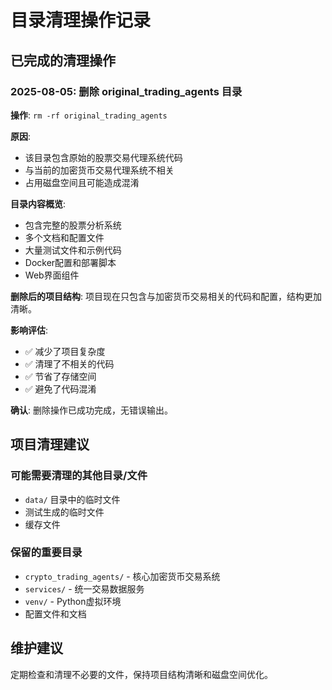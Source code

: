 # 目录清理操作记录

## 已完成的清理操作

### 2025-08-05: 删除 original_trading_agents 目录

**操作**: `rm -rf original_trading_agents`

**原因**: 
- 该目录包含原始的股票交易代理系统代码
- 与当前的加密货币交易代理系统不相关
- 占用磁盘空间且可能造成混淆

**目录内容概览**:
- 包含完整的股票分析系统
- 多个文档和配置文件
- 大量测试文件和示例代码
- Docker配置和部署脚本
- Web界面组件

**删除后的项目结构**:
项目现在只包含与加密货币交易相关的代码和配置，结构更加清晰。

**影响评估**:
- ✅ 减少了项目复杂度
- ✅ 清理了不相关的代码
- ✅ 节省了存储空间
- ✅ 避免了代码混淆

**确认**: 删除操作已成功完成，无错误输出。

## 项目清理建议

### 可能需要清理的其他目录/文件
- `data/` 目录中的临时文件
- 测试生成的临时文件
- 缓存文件

### 保留的重要目录
- `crypto_trading_agents/` - 核心加密货币交易系统
- `services/` - 统一交易数据服务
- `venv/` - Python虚拟环境
- 配置文件和文档

## 维护建议
定期检查和清理不必要的文件，保持项目结构清晰和磁盘空间优化。